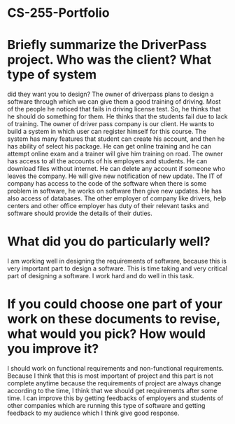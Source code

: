 # CS-255-Portfolio
# Briefly summarize the DriverPass project. Who was the client? What type of system
did they want you to design?
The owner of driverpass plans to design a software through which we can give them
a good training of driving. Most of the people he noticed that fails in driving license
test. So, he thinks that he should do something for them. He thinks that the
students fail due to lack of training.
The owner of driver pass company is our client. He wants to build a system in which
user can register himself for this course.
The system has many features that student can create his account, and then he has
ability of select his package. He can get online training and he can attempt online
exam and a trainer will give him training on road.
The owner has access to all the accounts of his employers and students. He can
download files without internet. He can delete any account if someone who leaves
the company. He will give new notification of new update.
The IT of company has access to the code of the software when there is some
problem in software, he works on software then give new updates. He has also
access of databases.
The other employer of company like drivers, help centers and other office employer
has duty of their relevant tasks and software should provide the details of their
duties.
# What did you do particularly well?
I am working well in designing the requirements of software, because this is very
important part to design a software. This is time taking and very critical part of
designing a software. I work hard and do well in this task.
# If you could choose one part of your work on these documents to revise, what would you pick? How would you improve it?
I should work on functional requirements and non-functional requirements. Because
I think that this is most important of project and this part is not complete anytime
because the requirements of project are always change according to the time, I
think that we should get requirements after some time.
I can improve this by getting feedbacks of employers and students of other
companies which are running this type of software and getting feedback to my
audience which I think give good response. 
